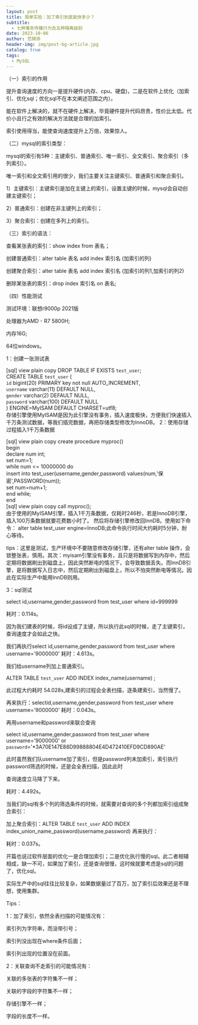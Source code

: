 ```yaml
---
layout: post
title: 简单实验：加了索引到底能快多少？
subtitle:
  - 七种事务传播行为及五种隔离级别
date: 2023-10-06
author: 范锦添
header-img: img/post-bg-article.jpg
catalog: true
tags:
  - MySQL
---
```


（一）索引的作用   


   提升查询速度的方向一是提升硬件(内存、cpu、硬盘)，二是在软件上优化（加索引、优化sql；优化sql不在本文阐述范围之内）。

能在软件上解决的，就不在硬件上解决，毕竟硬件提升代码昂贵，性价比太低。代价小且行之有效的解决方法就是合理的加索引。

索引使用得当，能使查询速度提升上万倍，效果惊人。

（二）mysql的索引类型：

        

   mysql的索引有5种：主键索引、普通索引、唯一索引、全文索引、聚合索引（多列索引）。

唯一索引和全文索引用的很少，我们主要关注主键索引、普通索引和聚合索引。

1）主键索引：主键索引是加在主键上的索引，设置主键的时候，mysql会自动创建主键索引；

2）普通索引：创建在非主键列上的索引；

3）聚合索引：创建在多列上的索引。


（三）索引的语法：

查看某张表的索引：show index from 表名；

创建普通索引：alter table 表名 add index  索引名 (加索引的列) 

创建聚合索引：alter table 表名 add index  索引名 (加索引的列1,加索引的列2) 

删除某张表的索引：drop index 索引名 on 表名;

（四）性能测试

测试环境：联想r9000p 2021版

处理器为AMD - R7 5800H;

内存16G;

64位windows。

1：创建一张测试表


[sql]  view plain  copy
DROP TABLE IF EXISTS `test_user`;  
CREATE TABLE `test_user` (  
  `id` bigint(20)  PRIMARY key not null AUTO_INCREMENT,  
  `username` varchar(11) DEFAULT NULL,  
  `gender` varchar(2) DEFAULT NULL,  
  `password` varchar(100) DEFAULT NULL  
) ENGINE=MyISAM DEFAULT CHARSET=utf8;  
存储引擎使用MyISAM是因为此引擎没有事务，插入速度极快，方便我们快速插入千万条测试数据，等我们插完数据，再把存储类型修改为InnoDB。
2：使用存储过程插入1千万条数据


[sql]  view plain  copy
create procedure myproc()   
begin   
declare num int;   
set num=1;   
while num <= 10000000 do   
insert into test_user(username,gender,password) values(num,'保密',PASSWORD(num));   
set num=num+1;  
end while;  
 end  
[sql]  view plain  copy
call myproc();  
由于使用的MyISAM引擎，插入1千万条数据，仅耗时246秒，若是InnoDB引擎，插入100万条数据就要花费数小时了。
然后将存储引擎修改回InnDB。使用如下命令：  alter table test_user engine=InnoDB;此命令执行时间大约耗时5分钟，耐心等待。

tips：这里是测试，生产环境中不要随意修改存储引擎，还有alter table 操作，会锁整张表，慎用。其次：myisam引擎没有事务，且只是将数据写到内存中，然后定期将数据刷出到磁盘上，因此突然断电的情况下，会导致数据丢失。而InnDB引擎，是将数据写入日志中，然后定期刷出到磁盘上，所以不怕突然断电等情况。因此在实际生产中能用InnDB则用。

3：sql测试

select id,username,gender,password from test_user where id=999999

耗时：0.114s。

因为我们建表的时候，将id设成了主键，所以执行此sql的时候，走了主键索引，查询速度才会如此之快。



我们再执行select id,username,gender,password from test_user where username='9000000'
耗时：4.613s。



我们给username列加上普通索引。

ALTER TABLE `test_user` ADD INDEX index_name(username) ;

此过程大约耗时 54.028s,建索引的过程会全表扫描，逐条建索引，当然慢了。

再来执行：selectid,username,gender,password from test_user where username='9000000'
耗时：0.043s。



再用username和password来联合查询

select id,username,gender,password  from test_user where username='9000000' or `password`='*3A70E147E88D99888804E4D472410EFD9CD890AE'

此时虽然我们队username加了索引，但是password列未加索引，索引执行password筛选的时候，还是会全表扫描，因此此时

查询速度立马降了下来。

耗时：4.492s。



当我们的sql有多个列的筛选条件的时候，就需要对查询的多个列都加索引组成聚合索引：

加上聚合索引：ALTER TABLE `test_user` ADD INDEX index_union_name_password(username,password)
再来执行：

耗时：0.037s。



开篇也说过软件层面的优化一是合理加索引；二是优化执行慢的sql。此二者相辅相成，缺一不可，如果加了索引，还是查询很慢，这时候就要考虑是sql的问题了，优化sql。

实际生产中的sql往往比较复杂，如果数据量过了百万，加了索引后效果还是不理想，使用集群。


Tips：

1：加了索引，依然全表扫描的可能情况有：

索引列为字符串，而没带引号；

索引列没出现在where条件后面；

索引列出现的位置没在前面。

2：关联查询不走索引的可能情况有：

关联的多张表的字符集不一样；

关联的字段的字符集不一样；

存储引擎不一样；

字段的长度不一样。
